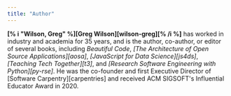 ```yaml
---
title: "Author"
---
```


**[% i "Wilson, Greg" %][Greg Wilson][wilson-greg][% /i %]** has worked in industry and academia for 35 years,
and is the author, co-author, or editor of several books,
including *Beautiful Code*,
*[The Architecture of Open Source Applications][aosa]*,
*[JavaScript for Data Science][js4ds]*,
*[Teaching Tech Together][t3]*,
and *[Research Software Engineering with Python][py-rse]*.
He was the co-founder and first Executive Director of [Software Carpentry][carpentries]
and received ACM SIGSOFT's Influential Educator Award in 2020.

